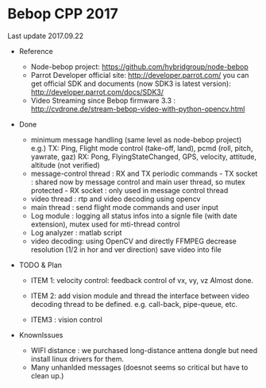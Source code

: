 # Bebop CPP 2017

Last update 2017.09.22

* Reference

   - Node-bebop project: https://github.com/hybridgroup/node-bebop  
   - Parrot Developer official site:  http://developer.parrot.com/
       you can get official SDK and documents (now SDK3 is latest version): http://developer.parrot.com/docs/SDK3/
   - Video Streaming since Bebop firmware 3.3 : http://cvdrone.de/stream-bebop-video-with-python-opencv.html
       
* Done 
   - minimum message handling (same level as node-bebop project)
     e.g.) TX: Ping, Flight mode control (take-off, land),  pcmd (roll, pitch, yawrate, gaz)
           RX: Pong, FlyingStateChanged,                    GPS,  velocity,  attitude, altitude  (not verified)   
   - message-control thread : RX and TX periodic commands
          - TX socket : shared now by message control and main user thread, so mutex protected
          - RX socket : only used in message control thread 
   - video thread : rtp and video decoding using opencv 
   - main thread  :  send flight mode commands and user input 
   - Log module   : logging all status infos into a signle file (with date extension), mutex used for mti-thread control
   - Log analyzer : matlab script  
   - video decoding: using OpenCV and directly FFMPEG
                     decrease resolution (1/2 in hor and ver direction)
                     save video into file  
   
* TODO & Plan

    - ITEM 1: velocity control: feedback control of vx, vy, vz 
              Almost done.      
       
    - ITEM 2:  add vision module and thread
           the interface between video decoding thread to be defined.  e.g. call-back, pipe-queue,  etc.
           
    - ITEM3 : vision control
   
* KnownIssues

    - WIFI distance : we purchased long-distance anttena dongle but need install linux drivers for them.
    - Many unhanlded messages (doesnot seems so critical but have to clean up.)
    
<EndOfDocument>    
